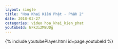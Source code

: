 ```yaml
---
layout: single
title: "Hoa Khai Kiến Phật - Phần 2"
date: 2018-02-27
categories: video hoa_khai_kien_phat
youtubeId: EFk3i2MBUDg
---
```


{% include youtubePlayer.html id=page.youtubeId %}